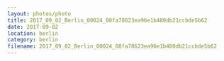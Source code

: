 ```yaml
---
layout: photos/photo
title: 2017_09_02_Berlin_00024_08fa78623ea96e1b480db21ccbde5b62
date: 2017-09-02
location: berlin
category: berlin
filename: 2017_09_02_Berlin_00024_08fa78623ea96e1b480db21ccbde5b62
---
```

